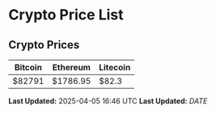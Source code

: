 # Crypto Price List

## Crypto Prices
| Bitcoin | Ethereum | Litecoin |
| ------- | -------- | -------- |
| $82791 | $1786.95 | $82.3 |
**Last Updated:** 2025-04-05 16:46 UTC
**Last Updated:** $DATE$

